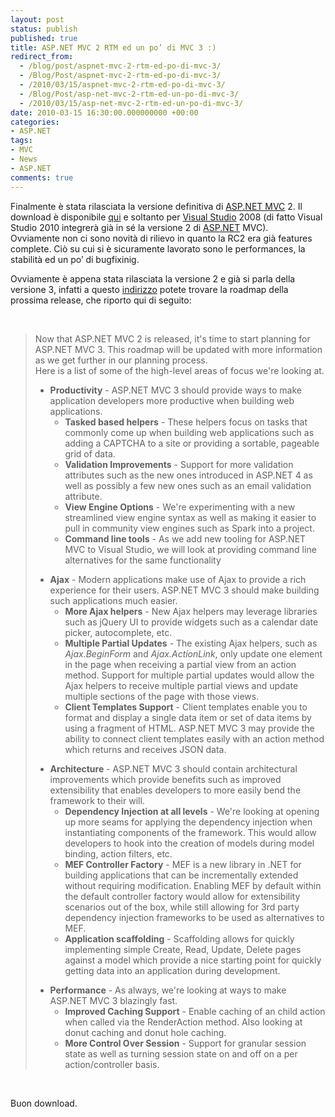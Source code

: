 ```yaml
---
layout: post
status: publish
published: true
title: ASP.NET MVC 2 RTM ed un po’ di MVC 3 :)
redirect_from: 
  - /blog/post/aspnet-mvc-2-rtm-ed-po-di-mvc-3/
  - /Blog/Post/aspnet-mvc-2-rtm-ed-po-di-mvc-3/
  - /2010/03/15/aspnet-mvc-2-rtm-ed-po-di-mvc-3/
  - /Blog/Post/asp-net-mvc-2-rtm-ed-un-po-di-mvc-3/
  - /2010/03/15/asp-net-mvc-2-rtm-ed-un-po-di-mvc-3/
date: 2010-03-15 16:30:00.000000000 +00:00
categories:
- ASP.NET
tags:
- MVC
- News
- ASP.NET
comments: true
---
```

<p>Finalmente è stata rilasciata la </a>versione definitiva di <a title="ASP.NET MVC" href="http://imperugo.tostring.it/Categories/Archive/MVC" target="_blank">ASP.NET MVC</a> 2. Il download è disponibile <a title="ASP.NET MVC 2.0 Download" href="http://www.microsoft.com/downloads/details.aspx?FamilyID=c9ba1fe1-3ba8-439a-9e21-def90a8615a9&amp;displaylang=en" rel="nofollow" target="_blank">qui</a> e soltanto per <a title="Search Visual Studio" href="http://imperugo.tostring.it/blog/search?q=Visual+Studio&amp;searchButton=Go" target="_blank">Visual Studio</a> 2008 (di fatto Visual Studio 2010 integrerà già in sé la versione 2 di <a title="ASP.NET" href="http://imperugo.tostring.it/categories/archive/ASP.NET" target="_blank">ASP.NET</a> MVC).     <br />Ovviamente non ci sono novità di rilievo in quanto la RC2 era già features complete. Ciò su cui si è sicuramente lavorato sono le performances, la stabilità ed un po’ di bugfixinig.</p>  <p>Ovviamente è appena stata rilasciata la versione 2 e già si parla della versione 3, infatti a questo <a title="ASPNET MVC 3 RoadMap" href="http://aspnet.codeplex.com/wikipage?title=Road%20Map&amp;referringTitle=MVC" rel="nofollow" target="_blank">indirizzo</a> potete trovare la roadmap della prossima release, che riporto qui di seguito:</p>  <p>&#160;</p>  <blockquote>   <p>Now that ASP.NET MVC 2 is released, it's time to start planning for ASP.NET MVC 3. This roadmap will be updated with more information as we get further in our planning process.      <br />Here is a list of some of the high-level areas of focus we're looking at.</p>    <ul>     <li><b>Productivity</b> - ASP.NET MVC 3 should provide ways to make application developers more productive when building web applications.         <ul>         <li><b>Tasked based helpers</b> - These helpers focus on tasks that commonly come up when building web applications such as adding a CAPTCHA to a site or providing a sortable, pageable grid of data. </li>          <li><b>Validation Improvements</b> - Support for more validation attributes such as the new ones introduced in ASP.NET 4 as well as possibly a few new ones such as an email validation attribute. </li>          <li><b>View Engine Options</b> - We're experimenting with a new streamlined view engine syntax as well as making it easier to pull in community view engines such as Spark into a project. </li>          <li><b>Command line tools</b> - As we add new tooling for ASP.NET MVC to Visual Studio, we will look at providing command line alternatives for the same functionality </li>       </ul>     </li>   </ul>    <ul>     <li><b>Ajax</b> - Modern applications make use of Ajax to provide a rich experience for their users. ASP.NET MVC 3 should make building such applications much easier.         <ul>         <li><b>More Ajax helpers</b> - New Ajax helpers may leverage libraries such as jQuery UI to provide widgets such as a calendar date picker, autocomplete, etc. </li>          <li><b>Multiple Partial Updates</b> - The existing Ajax helpers, such as <i>Ajax.BeginForm</i> and <i>Ajax.ActionLink</i>, only update one element in the page when receiving a partial view from an action method. Support for multiple partial updates would allow the Ajax helpers to receive multiple partial views and update multiple sections of the page with those views. </li>          <li><b>Client Templates Support</b> - Client templates enable you to format and display a single data item or set of data items by using a fragment of HTML. ASP.NET MVC 3 may provide the ability to connect client templates easily with an action method which returns and receives JSON data. </li>       </ul>     </li>   </ul>    <ul>     <li><b>Architecture</b> - ASP.NET MVC 3 should contain architectural improvements which provide benefits such as improved extensibility that enables developers to more easily bend the framework to their will.         <ul>         <li><b>Dependency Injection at all levels</b> - We're looking at opening up more seams for applying the dependency injection when instantiating components of the framework. This would allow developers to hook into the creation of models during model binding, action filters, etc. </li>          <li><b>MEF Controller Factory</b> - MEF is a new library in .NET for building applications that can be incrementally extended without requiring modification. Enabling MEF by default within the default controller factory would allow for extensibility scenarios out of the box, while still allowing for 3rd party dependency injection frameworks to be used as alternatives to MEF. </li>          <li><b>Application scaffolding</b> - Scaffolding allows for quickly implementing simple Create, Read, Update, Delete pages against a model which provide a nice starting point for quickly getting data into an application during development. </li>       </ul>     </li>   </ul>    <ul>     <li><b>Performance</b> - As always, we're looking at ways to make ASP.NET MVC 3 blazingly fast.         <ul>         <li><b>Improved Caching Support</b> - Enable caching of an child action when called via the RenderAction method. Also looking at donut caching and donut hole caching. </li>          <li><b>More Control Over Session</b> - Support for granular session state as well as turning session state on and off on a per action/controller basis. </li>       </ul>     </li>   </ul> </blockquote>  <p>&#160;</p>  <p>Buon download.</p>

